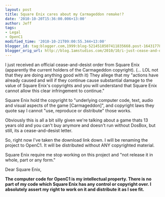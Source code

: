 ```yaml
---
layout: post
title: Square Enix cares about my Carmageddon remake!?
date: '2010-10-20T15:36:00.006+13:00'
author: Jeff
tags:
- Legal
- OpenC1
modified_time: '2010-10-21T09:00:55.344+13:00'
blogger_id: tag:blogger.com,1999:blog-5214518507411835668.post-1643177877106783948
blogger_orig_url: http://blog.1amstudios.com/2010/10/i-just-cease-and-desist-order-from.html
---
```

I just received an official cease-and-desist order from Square Enix (apparently the current holders of the Carmageddon copyright). (... LOL not that they are doing anything good with it) They allege that my "actions have already caused and will if they continue cause substantial damage to the value of Square Enix's copyrights and you will understand that Square Enix cannot allow this clear infringement to continue." 

Square Enix hold the copyright to "underlying computer code, text, audio and visual aspects of the game [Carmageddon]", and copyright laws they quote say I cannot "use, reproduce or distribute" those works.

Obviously this is all a bit silly given we're talking about a game thats 13 years old and you can't buy anymore and doesn't run without DosBox, but still, its a cease-and-desist letter.

So, right now I've taken the download link down. I will be renaming the project to OpenC1. It will be distributed without ANY copyrighted material.

Square Enix require me stop working on this project and "not release it in whole, part or any form."

Dear Square Enix,

**The computer code for OpenC1 is my intellectual property. There is no part of my code which Square Enix has any control or copyright over. I absolutely assert my right to work on it and distribute it as I see fit.**